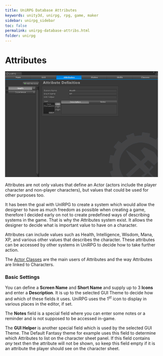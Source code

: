 ```yaml
---
title: UniRPG Database Attributes
keywords: unity3d, unirpg, rpg, game, maker
sidebar: unirpg_sidebar
toc: false
permalink: unirpg-database-attribs.html
folder: unirpg
---
```


[Skills]: unirpg-database-skills.html
[Actor Classes]: unirpg-database-classes.html

Attributes
==========

![](/img/unirpg/db/win10.png)

Attributes are not only values that define an Actor (actors include the player character and non-player characters), but values that could be used for other purposes too.

It has been the goal with UnIRPG to create a system which would allow the designer to have as much freedom as possible when creating a game, therefore I decided early on not to create predefined ways of describing systems in the game. That is why the Attributes system exist. It allows the designer to decide what is important value to have on a character.

Attributes can include values such as Health, Intelligence, Wisdom, Mana, XP, and various other values that describes the character. These attributes can be accessed by other systems in UniRPG to decide how to take further action.

The [Actor Classes][] are the main users of Attributes and the way Attributes are linked to Characters.

### Basic Settings ### 

You can define a **Screen Name** and **Short Name** and supply up to 3 **Icons** and enter a **Description**. It is up to the selected GUI Theme to decide how and which of these fields it uses. UniRPG uses the 1<sup>st</sup> icon to display in various places in the editor, if set.

The **Notes** field is a special field where you can enter some notes or a reminder and is not supposed to be accessed in-game.

The **GUI Helper** is another special field which is used by the selected GUI Theme. The Default Fantasy theme for example uses this field to determine which Attributes to list on the character sheet panel. If this field contains *any* text then the attribute will not be shown, so keep this field empty if it is an attribute the player should see on the character sheet.